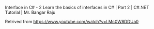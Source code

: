 Interface in C# - 2 Learn the basics of interfaces in C# | Part 2  | C#.NET Tutorial | Mr. Bangar Raju

Retrived from https://www.youtube.com/watch?v=LMc0W8DDUa0
